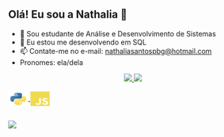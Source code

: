 ## Olá! Eu sou a Nathalia 👋


- 🔭 Sou estudante de Análise e Desenvolvimento de Sistemas
- 🌱 Eu estou me desenvolvendo em SQL
- 📫 Contate-me no e-mail: nathaliasantospbg@hotmail.com
- Pronomes: ela/dela

<div align="center">
  <a href="https://github.com/nathalia-santos">
  <img height="180em" src="https://github-readme-stats.vercel.app/api?username=nathalia-santos&show_icons=true&theme=tokyonight&include_all_commits=true&count_private=true"/>
  <img height="150em" src="https://github-readme-stats.vercel.app/api/top-langs/?username=nathalia-santos&layout=compact&langs_count=7&theme=tokyonight"/>
</div>
  
<div style="display: inline_block"><br>
  <img align="center" alt="Rafa-Python" height="30" width="40" src="https://raw.githubusercontent.com/devicons/devicon/master/icons/python/python-original.svg">
  <img align="center" alt="Rafa-Js" height="30" width="40" src="https://raw.githubusercontent.com/devicons/devicon/master/icons/javascript/javascript-plain.svg">
</div>
  
  ##
  
<div>  
  <a href="https://www.linkedin.com/in/nathaliasantos-/" target="_blank"><img src="https://img.shields.io/badge/LinkedIn-0077B5?style=for-the-badge&logo=linkedin&logoColor=white" target="_blank"></a>
</div>
